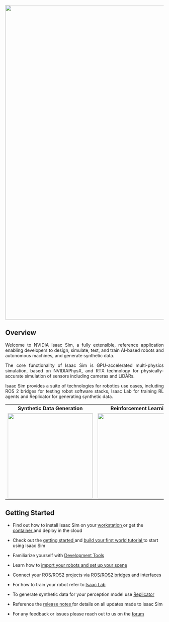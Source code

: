 <p align="center">
<img src="https://github.com/isaac-sim/.github/assets/157526879/bb98535e-d64a-4b84-8f7b-bd701330e6bd" width=1000/>
</p>

## Overview
<p align="justify">Welcome to NVIDIA Isaac Sim, a fully extensible, reference application enabling developers to design, simulate, test, and train AI-based robots and autonomous machines, and generate synthetic data.</p>

 <p align="justify">The core functionality of Isaac Sim is GPU-accelerated multi-physics simulation, based on NVIDIAPhysX, and RTX technology for physically-accurate simulation of sensors including cameras and LiDARs. </p>

 <p align="justify">Isaac Sim provides a suite of technologies for robotics use cases, including ROS 2 bridges for testing robot software stacks, Isaac Lab for training RL agents and Replicator for generating synthetic data.</p>

<table>
  <tr>
    <td align="center"> <span style="font-weight: bold;"> Synthetic Data Generation </span> </td>
    <td align="center"> <span style="font-weight: bold;"> Reinforcement Learning </span></td>
     <td align="center"> <span style="font-weight: bold;"> Robot Arm Visual Inspection </span></td>
  </tr>
  <tr>
    <td><img src="https://github.com/isaac-sim/.github/assets/157526879/8a6e6dd9-b694-4841-9f7a-4c77638760ba" width=270/> </td>
    <td><img src="https://github.com/isaac-sim/.github/assets/157526879/eab29ec7-8aa7-4e51-8001-763a68c53753" width=270/></td>
    <td><img src="https://github.com/isaac-sim/.github/assets/157526879/854a1957-9b74-431e-abf5-6ea31128260b"
 width=270/></td>
  </tr>
 </table>



## Getting Started
- Find out how to install Isaac Sim on your <a href= https://docs.omniverse.nvidia.com/isaacsim/latest/installation/install_workstation.html#isaac-sim-app-install-workstation/> workstation </a> or get the <a href=https://docs.omniverse.nvidia.com/isaacsim/latest/installation/install_container.html#isaac-sim-app-install-container/> container </a> and deploy in the cloud <p></p>
- Check out the <a href=https://docs.omniverse.nvidia.com/isaacsim/latest/introductory_tutorials/tutorial_intro_interface.html/> getting started </a> and <a href=https://docs.omniverse.nvidia.com/isaacsim/latest/gui_tutorials/index.html/> build your first world tutorial </a> to start using Isaac Sim <p></p>
- Familiarize yourself with <a href=https://docs.omniverse.nvidia.com/isaacsim/latest/development_tools_tutorials.html#isaac-sim-development-tools-tutorials/> Development Tools </a> <p></p>
- Learn how to <a href=https://docs.omniverse.nvidia.com/isaacsim/latest/environment_setup_tutorials.html#isaac-sim-environment-setup-tutorials/> import your robots and set up your scene </a> <p></p>
- Connect your ROS/ROS2 projects via <a href=https://docs.omniverse.nvidia.com/isaacsim/latest/ros_ros2_tutorials.html#isaac-sim-ros-ros2-tutorials/> ROS/ROS2 bridges </a> and interfaces <p></p>
- For how to train your robot refer to <a href=https://docs.omniverse.nvidia.com/isaacsim/latest/isaac_lab_tutorials/index.html#isaac-lab-tutorials-page/> Isaac Lab </a> <p></p>
- To generate synthetic data for your perception model use <a href=https://docs.omniverse.nvidia.com/isaacsim/latest/replicator_tutorials/index.html#isaac-replicator-tutorials-page/> Replicator </a> <p></p>
- Reference the <a href=https://docs.omniverse.nvidia.com/isaacsim/latest/release_notes.html/> release notes </a> for details on all updates made to Isaac Sim <p></p>
- For any feedback or issues please reach out to us on the <a href=https://forums.developer.nvidia.com/c/omniverse/simulation/69/>forum </a> <p></p>

 

